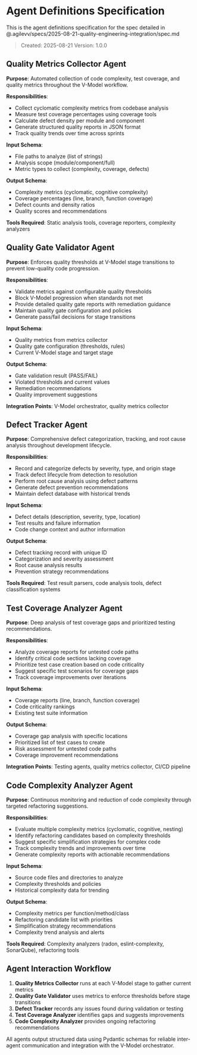 # Agent Definitions Specification

This is the agent definitions specification for the spec detailed in @.agilevv/specs/2025-08-21-quality-engineering-integration/spec.md

> Created: 2025-08-21
> Version: 1.0.0

## Quality Metrics Collector Agent

**Purpose**: Automated collection of code complexity, test coverage, and quality metrics throughout the V-Model workflow.

**Responsibilities**:

- Collect cyclomatic complexity metrics from codebase analysis
- Measure test coverage percentages using coverage tools
- Calculate defect density per module and component
- Generate structured quality reports in JSON format
- Track quality trends over time across sprints

**Input Schema**:

- File paths to analyze (list of strings)
- Analysis scope (module/component/full)
- Metric types to collect (complexity, coverage, defects)

**Output Schema**:

- Complexity metrics (cyclomatic, cognitive complexity)
- Coverage percentages (line, branch, function coverage)
- Defect counts and density ratios
- Quality scores and recommendations

**Tools Required**: Static analysis tools, coverage reporters, complexity analyzers

## Quality Gate Validator Agent

**Purpose**: Enforces quality thresholds at V-Model stage transitions to prevent low-quality code progression.

**Responsibilities**:

- Validate metrics against configurable quality thresholds
- Block V-Model progression when standards not met
- Provide detailed quality gate reports with remediation guidance
- Maintain quality gate configuration and policies
- Generate pass/fail decisions for stage transitions

**Input Schema**:

- Quality metrics from metrics collector
- Quality gate configuration (thresholds, rules)
- Current V-Model stage and target stage

**Output Schema**:

- Gate validation result (PASS/FAIL)
- Violated thresholds and current values
- Remediation recommendations
- Quality improvement suggestions

**Integration Points**: V-Model orchestrator, quality metrics collector

## Defect Tracker Agent

**Purpose**: Comprehensive defect categorization, tracking, and root cause analysis throughout development lifecycle.

**Responsibilities**:

- Record and categorize defects by severity, type, and origin stage
- Track defect lifecycle from detection to resolution
- Perform root cause analysis using defect patterns
- Generate defect prevention recommendations
- Maintain defect database with historical trends

**Input Schema**:

- Defect details (description, severity, type, location)
- Test results and failure information
- Code change context and author information

**Output Schema**:

- Defect tracking record with unique ID
- Categorization and severity assessment
- Root cause analysis results
- Prevention strategy recommendations

**Tools Required**: Test result parsers, code analysis tools, defect classification systems

## Test Coverage Analyzer Agent

**Purpose**: Deep analysis of test coverage gaps and prioritized testing recommendations.

**Responsibilities**:

- Analyze coverage reports for untested code paths
- Identify critical code sections lacking coverage
- Prioritize test case creation based on code criticality
- Suggest specific test scenarios for coverage gaps
- Track coverage improvements over iterations

**Input Schema**:

- Coverage reports (line, branch, function coverage)
- Code criticality rankings
- Existing test suite information

**Output Schema**:

- Coverage gap analysis with specific locations
- Prioritized list of test cases to create
- Risk assessment for untested code paths
- Coverage improvement recommendations

**Integration Points**: Testing agents, quality metrics collector, CI/CD pipeline

## Code Complexity Analyzer Agent

**Purpose**: Continuous monitoring and reduction of code complexity through targeted refactoring suggestions.

**Responsibilities**:

- Evaluate multiple complexity metrics (cyclomatic, cognitive, nesting)
- Identify refactoring candidates based on complexity thresholds
- Suggest specific simplification strategies for complex code
- Track complexity trends and improvements over time
- Generate complexity reports with actionable recommendations

**Input Schema**:

- Source code files and directories to analyze
- Complexity thresholds and policies
- Historical complexity data for trending

**Output Schema**:

- Complexity metrics per function/method/class
- Refactoring candidate list with priorities
- Simplification strategy recommendations
- Complexity trend analysis and alerts

**Tools Required**: Complexity analyzers (radon, eslint-complexity, SonarQube), refactoring tools

## Agent Interaction Workflow

1. **Quality Metrics Collector** runs at each V-Model stage to gather current metrics
1. **Quality Gate Validator** uses metrics to enforce thresholds before stage transitions
1. **Defect Tracker** records any issues found during validation or testing
1. **Test Coverage Analyzer** identifies gaps and suggests improvements
1. **Code Complexity Analyzer** provides ongoing refactoring recommendations

All agents output structured data using Pydantic schemas for reliable inter-agent communication and integration with the V-Model orchestrator.
